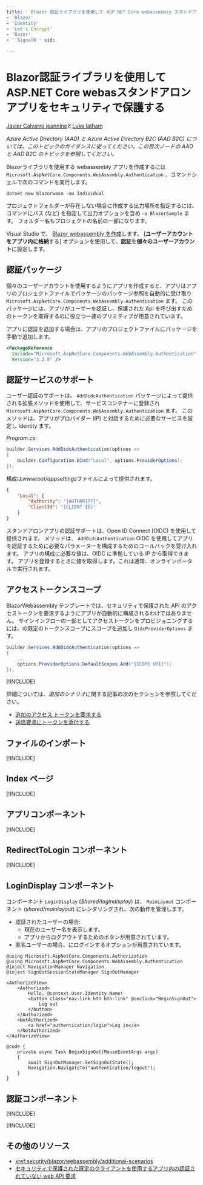 ```yaml
---
title: ' Blazor 認証ライブラリを使用して ASP.NET Core webassembly スタンドアロンアプリをセキュリティで保護する ' 作成者: 説明:: ms. カスタム: ms。日付: なし:
- 'Blazor'
- 'Identity'
- 'Let's Encrypt'
- 'Razor'
- ' SignalR ' uid: 

---
```

# <a name="secure-an-aspnet-core-blazor-webassembly-standalone-app-with-the-authentication-library"></a>Blazor認証ライブラリを使用して ASP.NET Core webasスタンドアロンアプリをセキュリティで保護する

[Javier Calvarro jeannine](https://github.com/javiercn)と[Luke latham](https://github.com/guardrex)

*Azure Active Directory (AAD) と Azure Active Directory B2C (AAD B2C) については、このトピックのガイダンスに従ってください。この目次ノードの AAD と AAD B2C のトピックを参照してください。*

Blazorライブラリを使用する webassembly アプリを作成するには `Microsoft.AspNetCore.Components.WebAssembly.Authentication` 、コマンドシェルで次のコマンドを実行します。

```dotnetcli
dotnet new blazorwasm -au Individual
```

プロジェクトフォルダーが存在しない場合に作成する出力場所を指定するには、コマンドにパス (など) を指定して出力オプションを含め `-o BlazorSample` ます。 フォルダー名もプロジェクトの名前の一部になります。

Visual Studio で、 [ Blazor webassembly を作成](xref:blazor/get-started)します。 [**ユーザーアカウントをアプリ内に格納**する] オプションを使用して、**認証**を**個々のユーザーアカウント**に設定します。

## <a name="authentication-package"></a>認証パッケージ

個々のユーザーアカウントを使用するようにアプリを作成すると、アプリはアプリのプロジェクトファイルでパッケージのパッケージ参照を自動的に受け取り `Microsoft.AspNetCore.Components.WebAssembly.Authentication` ます。 このパッケージには、アプリがユーザーを認証し、保護された Api を呼び出すためのトークンを取得するのに役立つ一連のプリミティブが用意されています。

アプリに認証を追加する場合は、アプリのプロジェクトファイルにパッケージを手動で追加します。

```xml
<PackageReference 
  Include="Microsoft.AspNetCore.Components.WebAssembly.Authentication" 
  Version="3.2.0" />
```

## <a name="authentication-service-support"></a>認証サービスのサポート

ユーザー認証のサポートは、 `AddOidcAuthentication` パッケージによって提供される拡張メソッドを使用して、サービスコンテナーに登録され `Microsoft.AspNetCore.Components.WebAssembly.Authentication` ます。 このメソッドは、アプリがプロバイダー (IP) と対話するために必要なサービスを設定し Identity ます。

*Program.cs*:

```csharp
builder.Services.AddOidcAuthentication(options =>
{
    builder.Configuration.Bind("Local", options.ProviderOptions);
});
```

構成は*wwwroot/appsettings*ファイルによって提供されます。

```json
{
    "Local": {
        "Authority": "{AUTHORITY}",
        "ClientId": "{CLIENT ID}"
    }
}
```

スタンドアロンアプリの認証サポートは、Open ID Connect (OIDC) を使用して提供されます。 メソッドは、 `AddOidcAuthentication` OIDC を使用してアプリを認証するために必要なパラメーターを構成するためのコールバックを受け入れます。 アプリの構成に必要な値は、OIDC に準拠している IP から取得できます。 アプリを登録するときに値を取得します。これは通常、オンラインポータルで実行されます。

## <a name="access-token-scopes"></a>アクセストークンスコープ

BlazorWebassembly テンプレートでは、セキュリティで保護された API のアクセストークンを要求するようにアプリが自動的に構成されるわけではありません。 サインインフローの一部としてアクセストークンをプロビジョニングするには、の既定のトークンスコープにスコープを追加し `OidcProviderOptions` ます。

```csharp
builder.Services.AddOidcAuthentication(options =>
{
    ...
    options.ProviderOptions.DefaultScopes.Add("{SCOPE URI}");
});
```

[!INCLUDE[](~/includes/blazor-security/azure-scope.md)]

詳細については、*追加のシナリオ*に関する記事の次のセクションを参照してください。

* [追加のアクセス トークンを要求する](xref:security/blazor/webassembly/additional-scenarios#request-additional-access-tokens)
* [送信要求にトークンを添付する](xref:security/blazor/webassembly/additional-scenarios#attach-tokens-to-outgoing-requests)

## <a name="imports-file"></a>ファイルのインポート

[!INCLUDE[](~/includes/blazor-security/imports-file-standalone.md)]

## <a name="index-page"></a>Index ページ

[!INCLUDE[](~/includes/blazor-security/index-page-authentication.md)]

## <a name="app-component"></a>アプリコンポーネント

[!INCLUDE[](~/includes/blazor-security/app-component.md)]

## <a name="redirecttologin-component"></a>RedirectToLogin コンポーネント

[!INCLUDE[](~/includes/blazor-security/redirecttologin-component.md)]

## <a name="logindisplay-component"></a>LoginDisplay コンポーネント

コンポーネント `LoginDisplay` (*Shared/logindisplay*) は、 `MainLayout` コンポーネント (*shared/mainlayout*) にレンダリングされ、次の動作を管理します。

* 認証されたユーザーの場合:
  * 現在のユーザー名を表示します。
  * アプリからログアウトするためのボタンが用意されています。
* 匿名ユーザーの場合、にログインするオプションが用意されています。

```razor
@using Microsoft.AspNetCore.Components.Authorization
@using Microsoft.AspNetCore.Components.WebAssembly.Authentication
@inject NavigationManager Navigation
@inject SignOutSessionStateManager SignOutManager

<AuthorizeView>
    <Authorized>
        Hello, @context.User.Identity.Name!
        <button class="nav-link btn btn-link" @onclick="BeginSignOut">
            Log out
        </button>
    </Authorized>
    <NotAuthorized>
        <a href="authentication/login">Log in</a>
    </NotAuthorized>
</AuthorizeView>

@code {
    private async Task BeginSignOut(MouseEventArgs args)
    {
        await SignOutManager.SetSignOutState();
        Navigation.NavigateTo("authentication/logout");
    }
}
```

## <a name="authentication-component"></a>認証コンポーネント

[!INCLUDE[](~/includes/blazor-security/authentication-component.md)]

[!INCLUDE[](~/includes/blazor-security/troubleshoot.md)]

## <a name="additional-resources"></a>その他のリソース

* <xref:security/blazor/webassembly/additional-scenarios>
* [セキュリティで保護された既定のクライアントを使用するアプリ内の認証されていない web API 要求](xref:security/blazor/webassembly/additional-scenarios#unauthenticated-or-unauthorized-web-api-requests-in-an-app-with-a-secure-default-client)
